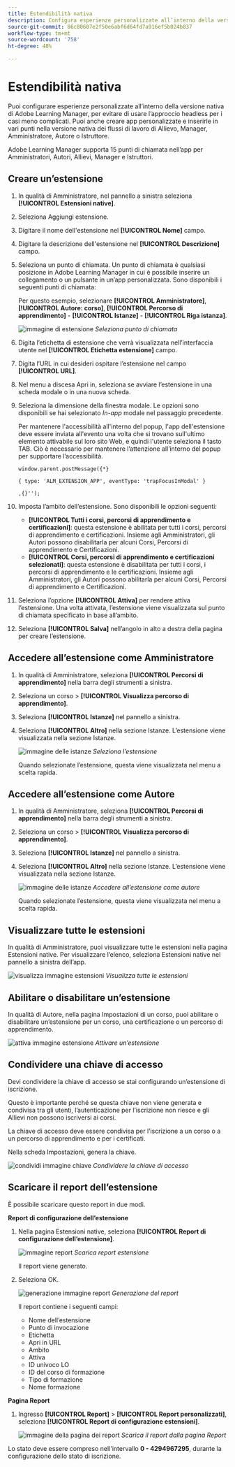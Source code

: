 ```yaml
---
title: Estendibilità nativa
description: Configura esperienze personalizzate all’interno della versione nativa di Adobe Learning Manager, consentendoti di non utilizzare headless in casi meno complicati.
source-git-commit: 86c80607e2f50e6abf6d64fd7a916ef5b024b837
workflow-type: tm+mt
source-wordcount: '758'
ht-degree: 48%

---
```


# Estendibilità nativa

Puoi configurare esperienze personalizzate all’interno della versione nativa di Adobe Learning Manager, per evitare di usare l’approccio headless per i casi meno complicati. Puoi anche creare app personalizzate e inserirle in vari punti nella versione nativa dei flussi di lavoro di Allievo, Manager, Amministratore, Autore o Istruttore.

Adobe Learning Manager supporta 15 punti di chiamata nell’app per Amministratori, Autori, Allievi, Manager e Istruttori.

## Creare un’estensione

1. In qualità di Amministratore, nel pannello a sinistra seleziona **[!UICONTROL Estensioni native]**.
1. Seleziona Aggiungi estensione.
1. Digitare il nome dell&#39;estensione nel **[!UICONTROL Nome]** campo.
1. Digitare la descrizione dell&#39;estensione nel **[!UICONTROL Descrizione]** campo.
1. Seleziona un punto di chiamata. Un punto di chiamata è qualsiasi posizione in Adobe Learning Manager in cui è possibile inserire un collegamento o un pulsante in un’app personalizzata. Sono disponibili i seguenti punti di chiamata:

   Per questo esempio, selezionare **[!UICONTROL Amministratore]**, **[!UICONTROL Autore: corso]**, **[!UICONTROL Percorso di apprendimento]** - **[!UICONTROL Istanze]** - **[!UICONTROL Riga istanza]**.

   ![immagine di estensione](assets/list-native-extensions.png)
   *Seleziona punto di chiamata*

1. Digita l’etichetta di estensione che verrà visualizzata nell’interfaccia utente nel **[!UICONTROL Etichetta estensione]** campo.
1. Digita l’URL in cui desideri ospitare l’estensione nel campo **[!UICONTROL URL]**.
1. Nel menu a discesa Apri in, seleziona se avviare l’estensione in una scheda modale o in una nuova scheda.
1. Seleziona la dimensione della finestra modale. Le opzioni sono disponibili se hai selezionato *In-app* modale nel passaggio precedente.

   Per mantenere l&#39;accessibilità all&#39;interno del popup, l&#39;app dell&#39;estensione deve essere inviata all&#39;evento una volta che si trovano sull&#39;ultimo elemento attivabile sul loro sito Web, e quindi l&#39;utente seleziona il tasto TAB. Ciò è necessario per mantenere l’attenzione all’interno del popup per supportare l’accessibilità.

   ```
   window.parent.postMessage({*}
   
   { type: 'ALM_EXTENSION_APP', eventType: 'trapFocusInModal' }
   
   ,{}'');
   ```

1. Imposta l’ambito dell’estensione. Sono disponibili le opzioni seguenti:

   * **[!UICONTROL Tutti i corsi, percorsi di apprendimento e certificazioni]**: questa estensione è abilitata per tutti i corsi, percorsi di apprendimento e certificazioni. Insieme agli Amministratori, gli Autori possono disabilitarla per alcuni Corsi, Percorsi di apprendimento e Certificazioni.
   * **[!UICONTROL Corsi, percorsi di apprendimento e certificazioni selezionati]**: questa estensione è disabilitata per tutti i corsi, i percorsi di apprendimento e le certificazioni. Insieme agli Amministratori, gli Autori possono abilitarla per alcuni Corsi, Percorsi di apprendimento e Certificazioni.

1. Seleziona l’opzione **[!UICONTROL Attiva]** per rendere attiva l’estensione. Una volta attivata, l’estensione viene visualizzata sul punto di chiamata specificato in base all’ambito.
1. Seleziona **[!UICONTROL Salva]** nell’angolo in alto a destra della pagina per creare l’estensione.

## Accedere all’estensione come Amministratore

1. In qualità di Amministratore, seleziona **[!UICONTROL Percorsi di apprendimento]** nella barra degli strumenti a sinistra.
1. Seleziona un corso > **[!UICONTROL Visualizza percorso di apprendimento]**.
1. Seleziona **[!UICONTROL Istanze]** nel pannello a sinistra.
1. Seleziona **[!UICONTROL Altro]** nella sezione Istanze. L’estensione viene visualizzata nella sezione Istanze.

   ![immagine delle istanze](assets/instances-extension.png)
   *Seleziona l’estensione*

   Quando selezionate l’estensione, questa viene visualizzata nel menu a scelta rapida.

## Accedere all’estensione come Autore

1. In qualità di Amministratore, seleziona **[!UICONTROL Percorsi di apprendimento]** nella barra degli strumenti a sinistra.
1. Seleziona un corso > **[!UICONTROL Visualizza percorso di apprendimento]**.
1. Seleziona **[!UICONTROL Istanze]** nel pannello a sinistra.
1. Seleziona **[!UICONTROL Altro]** nella sezione Istanze. L’estensione viene visualizzata nella sezione Istanze.

   ![immagine delle istanze](assets/instances-extension.png)
   *Accedere all’estensione come autore*

   Quando selezionate l’estensione, questa viene visualizzata nel menu a scelta rapida.

## Visualizzare tutte le estensioni

In qualità di Amministratore, puoi visualizzare tutte le estensioni nella pagina Estensioni native. Per visualizzare l’elenco, seleziona Estensioni native nel pannello a sinistra dell’app.

![visualizza immagine estensioni](assets/view-extensions.png)
*Visualizza tutte le estensioni*

## Abilitare o disabilitare un’estensione

In qualità di Autore, nella pagina Impostazioni di un corso, puoi abilitare o disabilitare un’estensione per un corso, una certificazione o un percorso di apprendimento.

![attiva immagine estensione](assets/activate-extension.png)
*Attivare un’estensione*

## Condividere una chiave di accesso

Devi condividere la chiave di accesso se stai configurando un’estensione di iscrizione.

Questo è importante perché se questa chiave non viene generata e condivisa tra gli utenti, l’autenticazione per l’iscrizione non riesce e gli Allievi non possono iscriversi ai corsi.

La chiave di accesso deve essere condivisa per l’iscrizione a un corso o a un percorso di apprendimento e per i certificati.

Nella scheda Impostazioni, genera la chiave.

![condividi immagine chiave](assets/share-extension.png)
*Condividere la chiave di accesso*

## Scaricare il report dell’estensione

È possibile scaricare questo report in due modi.

**Report di configurazione dell’estensione**

1. Nella pagina Estensioni native, seleziona **[!UICONTROL Report di configurazione dell’estensione]**.

   ![immagine report](assets/extension-config-report.png)
   *Scarica report estensione*

   Il report viene generato.

1. Seleziona OK.

   ![generazione immagine report](assets/generating-report.png)
   *Generazione del report*

   Il report contiene i seguenti campi:

   * Nome dell’estensione
   * Punto di invocazione
   * Etichetta
   * Apri in URL
   * Ambito
   * Attiva
   * ID univoco LO
   * ID del corso di formazione
   * Tipo di formazione
   * Nome formazione

**Pagina Report**

1. Ingresso **[!UICONTROL Report]** > **[!UICONTROL Report personalizzati]**, seleziona **[!UICONTROL Report di configurazione estensioni]**.

   ![immagine della pagina dei report](assets/extension-report-page.png)
   *Scarica il report dalla pagina Report*

Lo stato deve essere compreso nell&#39;intervallo **0 - 4294967295**, durante la configurazione dello stato di iscrizione.
